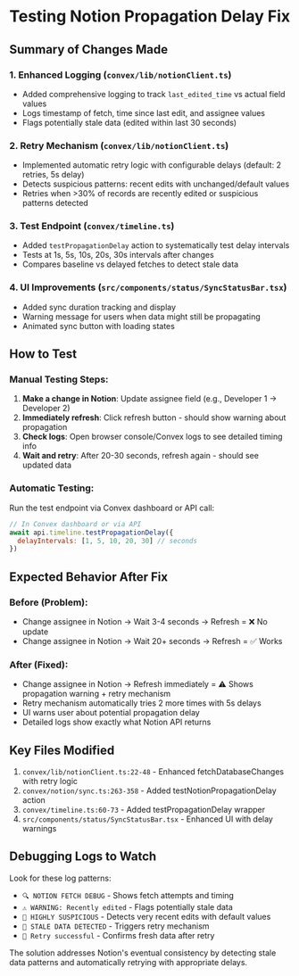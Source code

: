 # Testing Notion Propagation Delay Fix

## Summary of Changes Made

### 1. Enhanced Logging (`convex/lib/notionClient.ts`)
- Added comprehensive logging to track `last_edited_time` vs actual field values
- Logs timestamp of fetch, time since last edit, and assignee values
- Flags potentially stale data (edited within last 30 seconds)

### 2. Retry Mechanism (`convex/lib/notionClient.ts`)
- Implemented automatic retry logic with configurable delays (default: 2 retries, 5s delay)
- Detects suspicious patterns: recent edits with unchanged/default values
- Retries when >30% of records are recently edited or suspicious patterns detected

### 3. Test Endpoint (`convex/timeline.ts`)
- Added `testPropagationDelay` action to systematically test delay intervals
- Tests at 1s, 5s, 10s, 20s, 30s intervals after changes
- Compares baseline vs delayed fetches to detect stale data

### 4. UI Improvements (`src/components/status/SyncStatusBar.tsx`)
- Added sync duration tracking and display
- Warning message for users when data might still be propagating
- Animated sync button with loading states

## How to Test

### Manual Testing Steps:
1. **Make a change in Notion**: Update assignee field (e.g., Developer 1 → Developer 2)
2. **Immediately refresh**: Click refresh button - should show warning about propagation
3. **Check logs**: Open browser console/Convex logs to see detailed timing info
4. **Wait and retry**: After 20-30 seconds, refresh again - should see updated data

### Automatic Testing:
Run the test endpoint via Convex dashboard or API call:
```javascript
// In Convex dashboard or via API
await api.timeline.testPropagationDelay({
  delayIntervals: [1, 5, 10, 20, 30] // seconds
})
```

## Expected Behavior After Fix

### Before (Problem):
- Change assignee in Notion → Wait 3-4 seconds → Refresh = ❌ No update
- Change assignee in Notion → Wait 20+ seconds → Refresh = ✅ Works

### After (Fixed):
- Change assignee in Notion → Refresh immediately = ⚠️ Shows propagation warning + retry mechanism
- Retry mechanism automatically tries 2 more times with 5s delays
- UI warns user about potential propagation delay
- Detailed logs show exactly what Notion API returns

## Key Files Modified

1. `convex/lib/notionClient.ts:22-48` - Enhanced fetchDatabaseChanges with retry logic
2. `convex/notion/sync.ts:263-358` - Added testNotionPropagationDelay action  
3. `convex/timeline.ts:60-73` - Added testPropagationDelay wrapper
4. `src/components/status/SyncStatusBar.tsx` - Enhanced UI with delay warnings

## Debugging Logs to Watch

Look for these log patterns:
- `🔍 NOTION FETCH DEBUG` - Shows fetch attempts and timing
- `⚠️ WARNING: Recently edited` - Flags potentially stale data
- `🚨 HIGHLY SUSPICIOUS` - Detects very recent edits with default values
- `🔄 STALE DATA DETECTED` - Triggers retry mechanism
- `🎉 Retry successful` - Confirms fresh data after retry

The solution addresses Notion's eventual consistency by detecting stale data patterns and automatically retrying with appropriate delays.